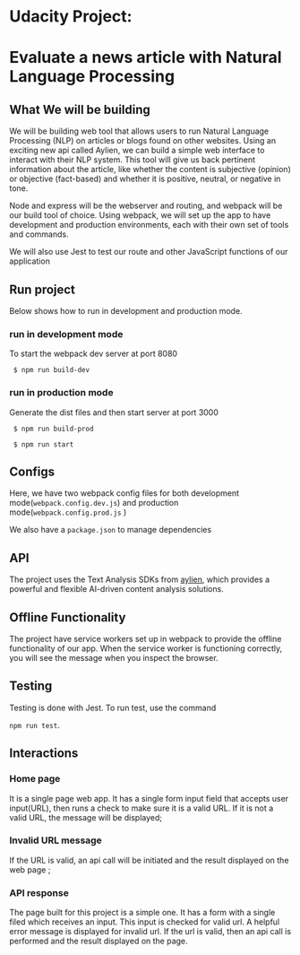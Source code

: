 # Udacity Project: 
# Evaluate a news article with Natural Language Processing

## What We will be building

We will be building web tool that allows users to run Natural Language Processing (NLP) on articles or blogs found on other websites. Using an exciting new api called Aylien, we can build a simple web interface to interact with their NLP system. This tool will give us back pertinent information about the article, like whether the content is subjective (opinion) or objective (fact-based) and whether it is positive, neutral, or negative in tone.

Node and express will be the webserver and routing, and webpack will be our build tool of choice. Using webpack, we will set up the app to have development and production environments, each with their own set of tools and commands.

We will also use Jest to test our route and other JavaScript functions of our application


## Run project
Below shows how to run in development and production mode.
### run in development mode
To start the webpack dev server at port 8080

` $ npm run build-dev`

### run in production mode
Generate the dist files and then start server at port 3000

` $ npm run build-prod`

` $ npm run start`

## Configs
Here, we have two webpack config files for both development mode(`webpack.config.dev.js`) and production mode(`webpack.config.prod.js` )

We also have a `package.json` to manage dependencies


## API

The project uses the Text Analysis SDKs from [aylien](https://aylien.com/text-api/sdks/), which provides a powerful and flexible AI-driven content analysis solutions.

## Offline Functionality
The project have service workers set up in webpack to provide the offline functionality of our app. When the service worker is functioning correctly, you will see the message when you inspect the browser.


## Testing

Testing is done with Jest. To run test, use the command 

`npm run test`. 



## Interactions

### Home page

It is a single page web app. It has a single form input field that accepts user input(URL), then runs a check to make sure it is a valid URL. If it is not a valid URL, the message will be displayed;

### Invalid URL message

If the URL is valid, an api call will be initiated and the result displayed on the web page ;

### API response


The page built for this project is a simple one. It has a form with a single filed which receives an input. This input is checked for valid url. A helpful error message is displayed for invalid url. If the url is valid, then an api call is performed and the result displayed on the page.

